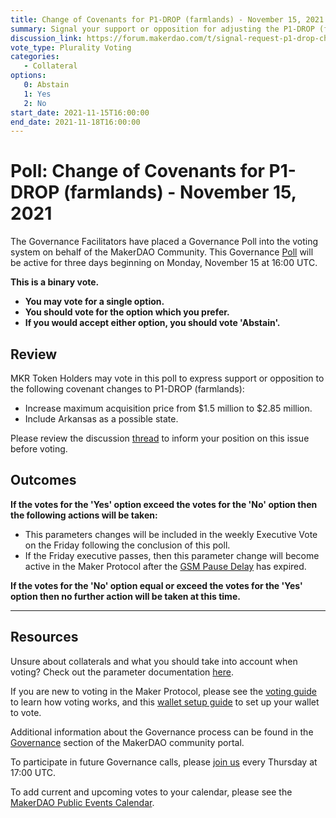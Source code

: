 ```yaml
---
title: Change of Covenants for P1-DROP (farmlands) - November 15, 2021
summary: Signal your support or opposition for adjusting the P1-DROP (farmlands) covenants
discussion_link: https://forum.makerdao.com/t/signal-request-p1-drop-change-of-covenants-for-p1-drop-farmlands/11236
vote_type: Plurality Voting
categories:
   - Collateral
options:
   0: Abstain
   1: Yes
   2: No
start_date: 2021-11-15T16:00:00
end_date: 2021-11-18T16:00:00
---
```

# Poll: Change of Covenants for P1-DROP (farmlands) - November 15, 2021

The Governance Facilitators have placed a Governance Poll into the voting system on behalf of the MakerDAO Community. This Governance [Poll](https://community-development.makerdao.com/en/learn/governance/on-chain-gov) will be active for three days beginning on Monday, November 15 at 16:00 UTC.

**This is a binary vote.** 
- **You may vote for a single option.** 
- **You should vote for the option which you prefer.**
- **If you would accept either option, you should vote 'Abstain'.**

## Review 

MKR Token Holders may vote in this poll to express support or opposition to the following covenant changes to P1-DROP (farmlands):
   * Increase maximum acquisition price from $1.5 million to $2.85 million.
   * Include Arkansas as a possible state.

Please review the discussion [thread](https://forum.makerdao.com/t/signal-request-p1-drop-change-of-covenants-for-p1-drop-farmlands/11236) to inform your position on this issue before voting.

## Outcomes

**If the votes for the 'Yes' option exceed the votes for the 'No' option then the following actions will be taken:**
* This parameters changes will be included in the weekly Executive Vote on the Friday following the conclusion of this poll. 
* If the Friday executive passes, then this parameter change will become active in the Maker Protocol after the [GSM Pause Delay](https://community-development.makerdao.com/en/learn/governance/param-gsm-pause-delay) has expired.

**If the votes for the 'No' option equal or exceed the votes for the 'Yes' option then no further action will be taken at this time.**

---

## Resources

Unsure about collaterals and what you should take into account when voting? Check out the parameter documentation [here](https://collateral.makerdao.com/).

If you are new to voting in the Maker Protocol, please see the [voting guide](https://community-development.makerdao.com/en/learn/governance/how-voting-works/) to learn how voting works, and this [wallet setup guide](https://community-development.makerdao.com/en/learn/governance/voting-setup/) to set up your wallet to vote.

Additional information about the Governance process can be found in the [Governance](https://community-development.makerdao.com/en/learn/governance) section of the MakerDAO community portal.

To participate in future Governance calls, please [join us](https://github.com/makerdao/community/tree/master/governance/governance-and-risk-meetings) every Thursday at 17:00 UTC.

To add current and upcoming votes to your calendar, please see the [MakerDAO Public Events Calendar](https://calendar.google.com/calendar/embed?src=makerdao.com_3efhm2ghipksegl009ktniomdk%40group.calendar.google.com&ctz=UTC&mode=week&showCalendars=0&showPrint=0).
